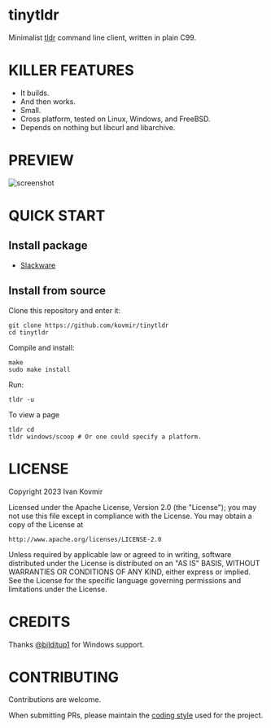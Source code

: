 # tinytldr

Minimalist [tldr](https://tldr.sh/) command line client, written in plain C99.

# KILLER FEATURES

* It builds.
* And then works.
* Small.
* Cross platform, tested on Linux, Windows, and FreeBSD.
* Depends on nothing but libcurl and libarchive.

# PREVIEW

![screenshot](https://raw.githubusercontent.com/kovmir/tinytldr/master/screenshot.png)

# QUICK START

## Install package

* [Slackware](https://slackbuilds.org/repository/15.0/misc/tinytldr/?search=tinytldr)

## Install from source

Clone this repository and enter it:

```
git clone https://github.com/kovmir/tinytldr
cd tinytldr
```

Compile and install:

```
make
sudo make install
```

Run:

```
tldr -u
```

To view a page
```
tldr cd
tldr windows/scoop # Or one could specify a platform.
```

# LICENSE

Copyright 2023 Ivan Kovmir

Licensed under the Apache License, Version 2.0 (the "License");
you may not use this file except in compliance with the License.
You may obtain a copy of the License at

    http://www.apache.org/licenses/LICENSE-2.0

Unless required by applicable law or agreed to in writing, software
distributed under the License is distributed on an "AS IS" BASIS,
WITHOUT WARRANTIES OR CONDITIONS OF ANY KIND, either express or implied.
See the License for the specific language governing permissions and
limitations under the License.

# CREDITS

Thanks [@bilditup1](https://github.com/bilditup1) for Windows support.

# CONTRIBUTING

Contributions are welcome.

When submitting PRs, please maintain the [coding style](https://suckless.org/coding_style/)
used for the project.
